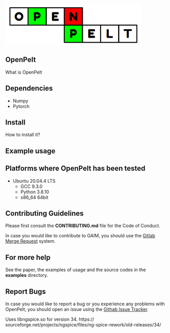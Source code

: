 ![](OpenPelt.png)

## OpenPelt

What is OpenPelt


##  Dependencies

  - Numpy
  - Pytorch


## Install

How to install it? 


## Example usage


## Platforms where OpenPelt has been tested

  - Ubuntu 20.04.4 LTS
    - GCC 9.3.0
    - Python 3.8.10
    - x86_64 64bit


## Contributing Guidelines

Please first consult the **CONTRIBUTING.md** file for the Code of Conduct.

In case you would like to contribute to GAIM, you should use the [Gitlab Merge
Request](https://github.com/thejackal360/OpenPelt/pulls) system. 


## For more help

See the paper, the examples of usage and the source codes in the **examples**
directory.

## Report Bugs

In case you would like to report a bug or you experience any problems with
OpenPelt, you should open an issue using the 
[Githab Issue Tracker](https://github.com/thejackal360/OpenPelt/issues). 


Uses libngspice.so for version 34.
https:// sourceforge.net/projects/ngspice/files/ng-spice-rework/old-releases/34/
